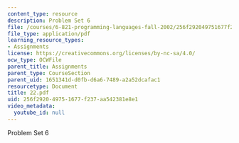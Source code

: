 ```yaml
---
content_type: resource
description: Problem Set 6
file: /courses/6-821-programming-languages-fall-2002/256f292049751677f237aa542381e8e1_22.pdf
file_type: application/pdf
learning_resource_types:
- Assignments
license: https://creativecommons.org/licenses/by-nc-sa/4.0/
ocw_type: OCWFile
parent_title: Assignments
parent_type: CourseSection
parent_uid: 1651341d-d0fb-d6a6-7489-a2a52dcafac1
resourcetype: Document
title: 22.pdf
uid: 256f2920-4975-1677-f237-aa542381e8e1
video_metadata:
  youtube_id: null
---
```

Problem Set 6